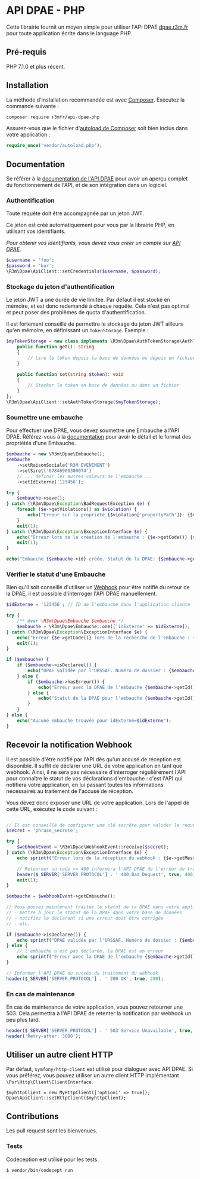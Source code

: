 # API DPAE - PHP

Cette librairie fournit un moyen simple pour utiliser l'API DPAE [dpae.r3m.fr](https://dpae.r3m.fr) pour toute application écrite dans le language PHP.

## Pré-requis

PHP 7.1.0 et plus récent.

## Installation

La méthode d'installation recommandée est avec [Composer](http://getcomposer.org/). Exécutez la commande suivante :

```bash
composer require r3mfr/api-dpae-php
```

Assurez-vous que le fichier d'[autoload de Composer](https://getcomposer.org/doc/01-basic-usage.md#autoloading)  soit bien inclus dans votre application :

```php
require_once('vendor/autoload.php');
```

## Documentation

Se référer à la [documentation de l'API DPAE](https://dpae.r3m.fr/docs/) pour avoir un aperçu complet du fonctionnement de l'API, et de son intégration dans un logiciel.

### Authentification

Toute requête doit être accompagnée par un jeton JWT.

Ce jeton est créé automatiquement pour vous par la librairie PHP, en utilisant vos identifiants.

_Pour obtenir vos identifiants, vous devez vous créer un compte sur [API DPAE](https://dpae.r3m.fr/)._

```php
$username = 'foo';
$password = 'bar';
\R3m\Dpae\ApiClient::setCredentials($username, $password);
```

### Stockage du jeton d'authentification

Le jeton JWT a une durée de vie limitée. Par défaut il est stocké en mémoire, et est donc redemandé à chaque requête. Cela n'est pas optimal et peut poser des problèmes de quota d'authentification.

Il est fortement conseillé de permettre le stockage du jeton JWT ailleurs qu'en mémoire, en définissant un `TokenStorage`. Exemple :

```php
$myTokenStorage = new class implements \R3m\Dpae\AuthTokenStorage\AuthTokenStorageInterface {
    public function get(): string
    {
        // Lire le token depuis la base de données ou depuis un fichier
    }

    public function set(string $token): void
    {
        // Stocker le token en base de données ou dans un fichier
    }
};
\R3m\Dpae\ApiClient::setAuthTokenStorage($myTokenStorage);
```

### Soumettre une embauche

Pour effectuer une DPAE, vous devez soumettre une Embauche à l'API DPAE.
Référez-vous à la [documentation](https://dpae.r3m.fr/docs/#soumettre-une-embauche) pour avoir le détail et le format des propriétés d'une Embauche.

```php
$embauche = new \R3m\Dpae\Embauche();
$embauche
    ->setRaisonSociale('R3M EVENEMENT')
    ->setSiret('67846960300074')
    // ... définir les autres valeurs de l'embauche ...
    ->setIdExterne('123456');

try {
    $embauche->save();
} catch (\R3m\Dpae\Exception\BadRequestException $e) {
    foreach ($e->getViolations() as $violation) {
        echo("Erreur sur la propriété {$violation['propertyPath']}: {$violation['message']}");
    }
    exit(1);
} catch (\R3m\Dpae\Exception\ExceptionInterface $e) {
    echo("Erreur lors de la création de l'embauche : {$e->getCode()} {$e->getMessage()}");
    exit(1);
}

echo("Embauche {$embauche->id} créée. Statut de la DPAE: {$embauche->getDpae()->statutTraitementDescription}.");
```

### Vérifier le statut d'une Embauche

Bien qu'il soit conseillé d'utiliser un [Webhook](https://dpae.r3m.fr/docs/#webhooks) pour être notifié du retour de la DPAE, il est possible d'interroger l'API DPAE manuellement.

```php
$idExterne = '123456'; // ID de l'embauche dans l'application cliente

try {
    /** @var \R3m\Dpae\Embauche $embauche */
    $embauche = \R3m\Dpae\Embauche::one(['idExterne' => $idExterne]);
} catch (\R3m\Dpae\Exception\ExceptionInterface $e) {
    echo("Erreur {$e->getCode()} lors de la recherche de l'embauche : {$e->getMessage()}");
    exit(1);
}

if ($embauche) {
    if ($embauche->isDeclaree()) {
        echo("DPAE validée par l'URSSAF. Numéro de dossier : {$embauche->getDpae()->refDossier}");
    } else {
        if ($embauche->hasErreur()) {
            echo("Erreur avec la DPAE de l'embauche {$embauche->getId()} : {$embauche->getDpae()->codeRetourAr}-{$embauche->getDpae()->codeRetourArLibelle}");
        } else {
            echo("Statut de la DPAE pour l'embauche {$embauche->getId()} : {$embauche->getDpae()->statutTraitementDescription}");
        }
    }
} else {
    echo("Aucune embauche trouvée pour idExterne=$idExterne");
}
```

## Recevoir la notification Webhook

Il est possible d'être notifié par l'API dès qu'un accusé de réception est disponible. Il suffit de déclarer une URL de votre application en tant que webhook. Ainsi, il ne sera pas nécessaire d'interroger régulièrement l'API pour connaître le statut de vos déclarations d'embauche : c'est l'API qui notifiera votre application, en lui passant toutes les informations nécessaires au traitement de l'accusé de réception.

Vous devez donc exposer une URL de votre application. Lors de l'appel de cette URL, exécutez le code suivant :

```php

// Il est conseillé de configurer une clé secrête pour valider la requête Webhook 
$secret = 'phrase_secrete';

try {
    $webhookEvent = \R3m\Dpae\WebhookEvent::receive($secret);
} catch (\R3m\Dpae\Exception\ExceptionInterface $e) {
    echo sprintf("Erreur lors de la réception du webhook : {$e->getMessage()}");

    // Retourner un code >= 400 informera l'API DPAE de l'erreur de traitement
    header($_SERVER['SERVER_PROTOCOL'] . ' 400 Bad Dequest', true, 400);
    exit(1);
}

$embauche = $webhookEvent->getEmbauche();

// Vous pouvez maintenant traitez le statut de la DPAE dans votre application :
// - mettre à jour le statut de la DPAE dans votre base de données
// - notifiez le déclarant si une erreur doit être corrigée
// - etc.

if ($embauche->isDeclaree()) {
    echo sprintf("DPAE validée par l'URSSAF. Numéro de dossier : {$embauche->getDpae()->refDossier}");
} else {
    // l'embauche n'est pas déclarée, la DPAE est en erreur
    echo sprintf("Erreur avec la DPAE de l'embauche {$embauche->getId()} : {$embauche->getDpae()->codeRetourAr}-{$embauche->getDpae()->codeRetourArLibelle}");
}

// Informer l'API DPAE du succès du traitement du webhook
header($_SERVER['SERVER_PROTOCOL'] . ' 200 OK', true, 200);
```

### En cas de maintenance

En cas de maintenance de votre application, vous pouvez retourner une 503.
Cela permettra à l'API DPAE de retenter la notification par webhook un peu plus tard.

```php
header($_SERVER['SERVER_PROTOCOL'] . ' 503 Service Unavailable', true, 503);
header('Retry-after: 3600');
```

## Utiliser un autre client HTTP 

Par défaut, `symfony/http-client` est utilisé pour dialoguer avec API DPAE.
Si vous préférez, vous pouvez utiliser un autre client HTTP implémentant `\Psr\Http\Client\ClientInterface`.

```
$myhttpClient = new MyHttpClient(['option1' => true]);
Dpae\ApiClient::setHttpClient($myhttpClient);
```

## Contributions

Les pull request sont les bienvenues.

### Tests

Codeception est utilisé pour les tests.

```
$ vendor/bin/codecept run
```
